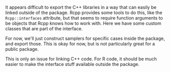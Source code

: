 It appears difficult to export the C++ libraries in a way that can easily be
linked outside of the package. Rcpp provides some tools to do this, like the
`Rcpp::interfaces` attribute, but that seems to require function arguments to
be objects that Rcpp knows how to work with. Here we have some custom classes
that are part of the interface.

For now, we'll just construct samplers for specific cases inside the package,
and export those. This is okay for now, but is not particularly great for a
public package.

This is only an issue for linking C++ code. For R code, it should be much
easier to make the interface stuff available outside the package.

